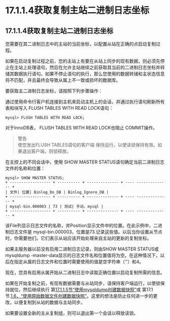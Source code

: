 #  17.1.1.4获取复制主站二进制日志坐标

## 17.1.1.4获取复制主站二进制日志坐标

您需要在其二进制日志中的主站的当前坐标，以配置从站在正确的点启动复制过程。

如果在启动复制过程之前，您的主站上有要在从站上同步的现有数据，则必须先停止在主站上处理语句，然后在允许主站继续之前获取其当前的二进制日志坐标并转储其数据执行语句。如果不停止语句的执行，那么您使用的数据转储和主状态信息将不匹配，并且最终会导致从属上不一致或损坏的数据库。

要获取主二进制日志坐标，请按照下列步骤操作：

通过使用命令行客户机连接到主机来启动主机上的会话，并通过执行语句刷新所有表和块写入 FLUSH TABLES WITH READ LOCK语句：
```
mysql> FLUSH TABLES WITH READ LOCK;
```

对于InnoDB表， FLUSH TABLES WITH READ LOCK也阻止 COMMIT操作。

>警告  
> 使您发出FLUSH TABLES语句的客户端 保持运行，以使读锁保持有效。如果退出客户端，则锁释放。

在主控上的不同会话中，使用 SHOW MASTER STATUS语句确定当前二进制日志文件的名称和位置：
```
mysql> SHOW MASTER STATUS;
+ ------------------ + ---------- + -------------- + ---- -------------- +
| 文件| 位置| Binlog_Do_DB | Binlog_Ignore_DB |
+ ------------------ + ---------- + -------------- + ---- -------------- +
| mysql-bin.000003 | 73 | 测试| 手动，mysql |
+ ------------------ + ---------- + -------------- + ---- -------------- +
```
该File列显示日志文件的名称，并Position显示文件中的位置。在此示例中，二进制日志文件是 mysql-bin.000003，位置是73.记录这些值。以后当你设置从节点时，你需要他们。它们表示从站应该开始处理来自主站的更新的复制坐标。

如果主服务器以前没有启用二进制日志记录，则由SHOW MASTER STATUS或mysqldump -master-data显示的日志文件名和位置值将为空。在这种情况下，以后在指定从属的日志文件和位置时需要使用的值是空字符串（''）和4。

现在，您具有启用从属开始从二进制日志中读取正确位置以启动复制所需的信息。

如果在开始复制之前，有现有数据需要与从站同步，请保持客户端运行，以使锁保持就位，然后继续执行 第[17.1.1.5节“使用mysqldump创建数据快照”](replication-howto-mysqldump.html)或 第17.1节.[1.6，“使用原始数据文件创建数据快照”](replication-howto-rawdata.html)。这里的想法是防止任何进一步的更改，以便复制到从站的数据与主站同步。

如果要设置全新的主从复制组，则可以退出第一个会话以释放读锁。

